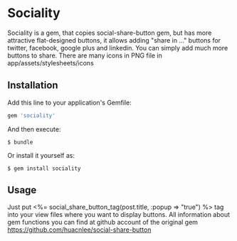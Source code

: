 # Sociality

Sociality is a gem, that copies social-share-button gem, but has more attractive flat-designed buttons, it allows adding "share in ..." buttons for twitter, facebook, google plus and linkedin. You can simply add much more buttons to share. There are many icons in PNG file in app/assets/stylesheets/icons

## Installation

Add this line to your application's Gemfile:

```ruby
gem 'sociality'
```

And then execute:

    $ bundle

Or install it yourself as:

    $ gem install sociality

## Usage

Just put 
    <%= social_share_button_tag(post.title, :popup => "true") %>
tag into your view files where you want to display buttons. All information about gem functions you can find at github account of the original gem
https://github.com/huacnlee/social-share-button


